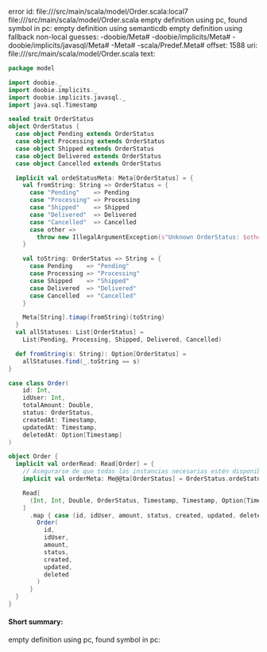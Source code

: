 error id: file://<WORKSPACE>/src/main/scala/model/Order.scala:local7
file://<WORKSPACE>/src/main/scala/model/Order.scala
empty definition using pc, found symbol in pc: 
empty definition using semanticdb
empty definition using fallback
non-local guesses:
	 -doobie/Meta#
	 -doobie/implicits/Meta#
	 -doobie/implicits/javasql/Meta#
	 -Meta#
	 -scala/Predef.Meta#
offset: 1588
uri: file://<WORKSPACE>/src/main/scala/model/Order.scala
text:
```scala
package model

import doobie._
import doobie.implicits._
import doobie.implicits.javasql._
import java.sql.Timestamp

sealed trait OrderStatus
object OrderStatus {
  case object Pending extends OrderStatus
  case object Processing extends OrderStatus
  case object Shipped extends OrderStatus
  case object Delivered extends OrderStatus
  case object Cancelled extends OrderStatus

  implicit val ordeStatusMeta: Meta[OrderStatus] = {
    val fromString: String => OrderStatus = {
      case "Pending"    => Pending
      case "Processing" => Processing
      case "Shipped"    => Shipped
      case "Delivered"  => Delivered
      case "Cancelled"  => Cancelled
      case other =>
        throw new IllegalArgumentException(s"Unknown OrderStatus: $other")
    }

    val toString: OrderStatus => String = {
      case Pending    => "Pending"
      case Processing => "Processing"
      case Shipped    => "Shipped"
      case Delivered  => "Delivered"
      case Cancelled  => "Cancelled"
    }

    Meta[String].timap(fromString)(toString)
  }
  val allStatuses: List[OrderStatus] =
    List(Pending, Processing, Shipped, Delivered, Cancelled)

  def fromString(s: String): Option[OrderStatus] =
    allStatuses.find(_.toString == s)
}

case class Order(
    id: Int,
    idUser: Int,
    totalAmount: Double,
    status: OrderStatus,
    createdAt: Timestamp,
    updatedAt: Timestamp,
    deletedAt: Option[Timestamp]
)

object Order {
  implicit val orderRead: Read[Order] = {
    // Asegurarse de que todas las instancias necesarias estén disponibles
    implicit val orderMeta: Me@@ta[OrderStatus] = OrderStatus.ordeStatusMeta

    Read[
      (Int, Int, Double, OrderStatus, Timestamp, Timestamp, Option[Timestamp])
    ]
      .map { case (id, idUser, amount, status, created, updated, deleted) =>
        Order(
          id,
          idUser,
          amount,
          status,
          created,
          updated,
          deleted
        )
      }
  }
}

```


#### Short summary: 

empty definition using pc, found symbol in pc: 